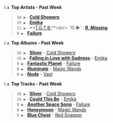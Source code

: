<!--START_LASTFM_ARTISTS:{"period": "7day", "rows": 5}-->
<a href="https://last.fm" target="_blank"><img src="https://user-images.githubusercontent.com/17434202/215290617-e793598d-d7c9-428f-9975-156db1ba89cc.svg" alt="Last.fm Logo" width="18" height="13"/></a> **Top Artists - Past Week**

> `18 ▶️` ∙ **[Cold Showers](https://www.last.fm/music/Cold+Showers)**<br/>
> `15 ▶️` ∙ **[Emika](https://www.last.fm/music/Emika)**<br/>
> `11 ▶️` ∙ **[T.G.T.B.](https://www.last.fm/music/T.G.T.B.)**<br/>
> `10 ▶️` ∙ **[R. Missing](https://www.last.fm/music/R.+Missing)**<br/>
> `9 ▶️` ∙ **[Failure](https://www.last.fm/music/Failure)**<br/>
<!--END_LASTFM_ARTISTS-->

<!--START_LASTFM_ALBUMS:{"period": "7day", "rows": 5}-->
<a href="https://last.fm" target="_blank"><img src="https://user-images.githubusercontent.com/17434202/215290617-e793598d-d7c9-428f-9975-156db1ba89cc.svg" alt="Last.fm Logo" width="18" height="13"/></a> **Top Albums - Past Week**

> `16 ▶️` ∙ **[Sliver](https://www.last.fm/music/Cold+Showers/Sliver)** - [Cold Showers](https://www.last.fm/music/Cold+Showers)<br/>
> `15 ▶️` ∙ **[Falling in Love with Sadness](https://www.last.fm/music/Emika/Falling+in+Love+with+Sadness)** - [Emika](https://www.last.fm/music/Emika)<br/>
> `9 ▶️` ∙ **[Fantastic Planet](https://www.last.fm/music/Failure/Fantastic+Planet)** - [Failure](https://www.last.fm/music/Failure)<br/>
> `8 ▶️` ∙ **[Illuminate](https://www.last.fm/music/Magic+Wands/Illuminate)** - [Magic Wands](https://www.last.fm/music/Magic+Wands)<br/>
> `8 ▶️` ∙ **[Nude](https://www.last.fm/music/Vast/Nude)** - [Vast](https://www.last.fm/music/Vast)<br/>
<!--END_LASTFM_ALBUMS-->

<!--START_LASTFM_TRACKS:{"period": "7day", "rows": 5}-->
<a href="https://last.fm" target="_blank"><img src="https://user-images.githubusercontent.com/17434202/215290617-e793598d-d7c9-428f-9975-156db1ba89cc.svg" alt="Last.fm Logo" width="18" height="13"/></a> **Top Tracks - Past Week**

> `16 ▶️` ∙ **[Sliver](https://www.last.fm/music/Cold+Showers/_/Sliver)** - [Cold Showers](https://www.last.fm/music/Cold+Showers)<br/>
> `15 ▶️` ∙ **[Could This Be](https://www.last.fm/music/Emika/_/Could+This+Be)** - [Emika](https://www.last.fm/music/Emika)<br/>
> `9 ▶️` ∙ **[Another Space Song](https://www.last.fm/music/Failure/_/Another+Space+Song)** - [Failure](https://www.last.fm/music/Failure)<br/>
> `8 ▶️` ∙ **[Honeymoon](https://www.last.fm/music/Magic+Wands/_/Honeymoon)** - [Magic Wands](https://www.last.fm/music/Magic+Wands)<br/>
> `5 ▶️` ∙ **[Blue Chest](https://www.last.fm/music/Red+Snapper/_/Blue+Chest)** - [Red Snapper](https://www.last.fm/music/Red+Snapper)<br/>
<!--END_LASTFM_TRACKS-->